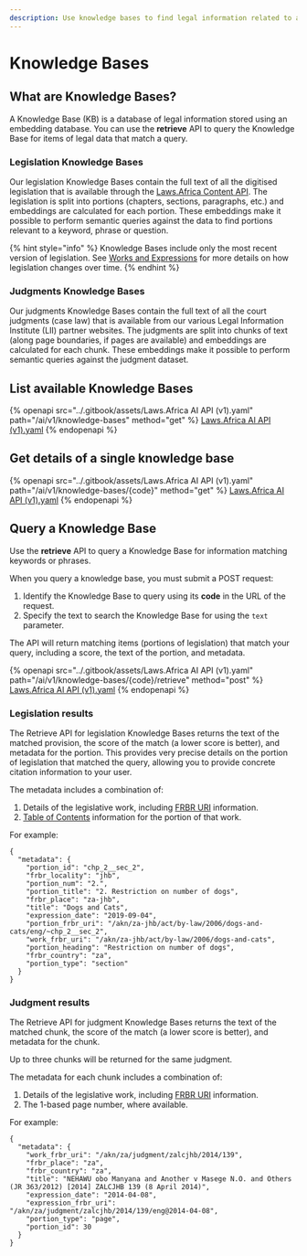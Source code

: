 ```yaml
---
description: Use knowledge bases to find legal information related to a query.
---
```


# Knowledge Bases

## What are Knowledge Bases?

A Knowledge Base (KB) is a database of legal information stored using an embedding database. You can use the **retrieve** API to query the Knowledge Base for items of legal data that match a query.

### Legislation Knowledge Bases

Our legislation Knowledge Bases contain the full text of all the digitised legislation that is available through the [Laws.Africa Content API](../api/about-the-api.md). The legislation is split into portions (chapters, sections, paragraphs, etc.) and embeddings are calculated for each portion. These embeddings make it possible to perform semantic queries against the data to find portions relevant to a keyword, phrase or question.

{% hint style="info" %}
Knowledge Bases include only the most recent version of legislation. See [Works and Expressions](../get-started/works-and-expressions.md) for more details on how legislation changes over time.
{% endhint %}

### Judgments Knowledge Bases

Our judgments Knowledge Bases contain the full text of all the court judgments (case law) that is available from our various Legal Information Institute (LII) partner websites. The judgments are split into chunks of text (along page boundaries, if pages are available) and embeddings are calculated for each chunk. These embeddings make it possible to perform semantic queries against the judgment dataset.

## List available Knowledge Bases

{% openapi src="../.gitbook/assets/Laws.Africa AI API (v1).yaml" path="/ai/v1/knowledge-bases" method="get" %}
[Laws.Africa AI API (v1).yaml](<../.gitbook/assets/Laws.Africa AI API (v1).yaml>)
{% endopenapi %}

## Get details of a single knowledge base

{% openapi src="../.gitbook/assets/Laws.Africa AI API (v1).yaml" path="/ai/v1/knowledge-bases/{code}" method="get" %}
[Laws.Africa AI API (v1).yaml](<../.gitbook/assets/Laws.Africa AI API (v1).yaml>)
{% endopenapi %}

## Query a Knowledge Base

Use the **retrieve** API to query a Knowledge Base for information matching keywords or phrases.

When you query a knowledge base, you must submit a POST request:

1. Identify the Knowledge Base to query using its **code** in the URL of the request.
2. Specify the text to search the Knowledge Base for using the `text` parameter.

The API will return matching items (portions of legislation) that match your query, including a score, the text of the portion, and metadata.

{% openapi src="../.gitbook/assets/Laws.Africa AI API (v1).yaml" path="/ai/v1/knowledge-bases/{code}/retrieve" method="post" %}
[Laws.Africa AI API (v1).yaml](<../.gitbook/assets/Laws.Africa AI API (v1).yaml>)
{% endopenapi %}

### Legislation results

The Retrieve API for legislation Knowledge Bases returns the text of the matched provision, the score of the match (a lower score is better), and metadata for the portion. This provides very precise details on the portion of legislation that matched the query, allowing you to provide concrete citation information to your user.

The metadata includes a combination of:

1. Details of the legislative work, including [FRBR URI](../api/works-and-expressions.md) information.
2. [Table of Contents](../api/table-of-contents.md) information for the portion of that work.

For example:

```
{
  "metadata": {
    "portion_id": "chp_2__sec_2",
    "frbr_locality": "jhb",
    "portion_num": "2.",
    "portion_title": "2. Restriction on number of dogs",
    "frbr_place": "za-jhb",
    "title": "Dogs and Cats",
    "expression_date": "2019-09-04",
    "portion_frbr_uri": "/akn/za-jhb/act/by-law/2006/dogs-and-cats/eng/~chp_2__sec_2",
    "work_frbr_uri": "/akn/za-jhb/act/by-law/2006/dogs-and-cats",
    "portion_heading": "Restriction on number of dogs",
    "frbr_country": "za",
    "portion_type": "section"
  }
}
```

### Judgment results

The Retrieve API for judgment Knowledge Bases returns the text of the matched chunk, the score of the match (a lower score is better), and metadata for the chunk.

Up to three chunks will be returned for the same judgment.

The metadata for each chunk includes a combination of:

1. Details of the legislative work, including [FRBR URI](../api/works-and-expressions.md) information.
2. The 1-based page number, where available.

For example:

```
{
  "metadata": {
    "work_frbr_uri": "/akn/za/judgment/zalcjhb/2014/139",
    "frbr_place": "za",
    "frbr_country": "za",
    "title": "NEHAWU obo Manyana and Another v Masege N.O. and Others (JR 363/2012) [2014] ZALCJHB 139 (8 April 2014)",
    "expression_date": "2014-04-08",
    "expression_frbr_uri": "/akn/za/judgment/zalcjhb/2014/139/eng@2014-04-08",
    "portion_type": "page",
    "portion_id": 30
  }
}
```



